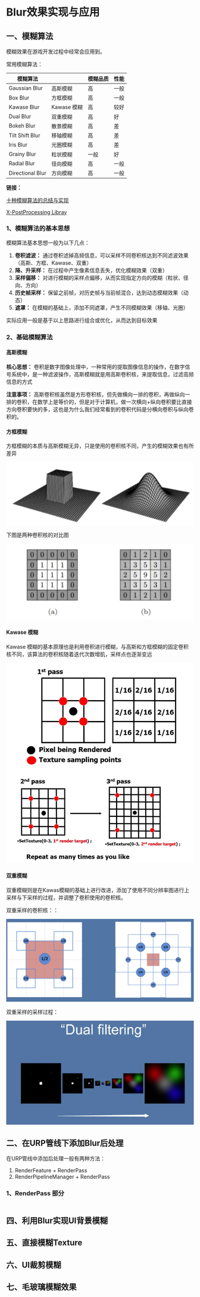 Blur效果实现与应用
===

## 一、模糊算法

模糊效果在游戏开发过程中经常会应用到。

常用模糊算法：

| 模糊算法 |  | 模糊品质 | 性能 |
| - | - | - | - |
| Gaussian Blur | 高斯模糊 | 高 | 一般 |
| Box Blur | 方框模糊 | 高 | 一般 |
| Kawase Blur | Kawase 模糊 | 高 | 较好 |
| Dual Blur | 双重模糊 | 高 | 好 | 好 | 
| Bokeh Blur | 散景模糊 | 高 | 差 |
| Tilt Shift Blur | 移轴模糊 | 高 | 差 |
| Iris Blur | 光圈模糊 | 高 | 差 |
| Grainy Blur | 粒状模糊 | 一般 | 好 |
| Radial Blur | 径向模糊 | 高 | 一般 |
| Directional Blur | 方向模糊 | 高 | 一般 |

**链接：**

[十种模糊算法的总结与实现](https://zhuanlan.zhihu.com/p/125744132)

[X-PostProcessing Libray](https://github.com/QianMo/X-PostProcessing-Library)


### 1、模糊算法的基本思想

模糊算法基本思想一般为以下几点：

1. **卷积滤波：** 通过卷积滤掉高频信息，可以采样不同卷积核达到不同滤波效果（高斯、方框、Kawase、双重）
2. **降、升采样：** 在过程中产生像素信息丢失，优化模糊效果（双重）
3. **采样偏移：** 对进行模糊的采样点偏移，从而实现指定方向的模糊（粒状、径向、方向）
4. **历史帧采样：** 保留之前帧，对历史帧与当前帧混合，达到动态模糊效果（动态）
5. **遮罩：** 在模糊的基础上，添加不同遮罩，产生不同模糊效果（移轴、光圈）

实际应用一般是基于以上思路进行组合或优化，从而达到目标效果

### 2、基础模糊算法
#### 高斯模糊
**核心思想：** 卷积是数字图像处理中，一种常用的提取图像信息的操作，在数字信号系统中，是一种滤波操作，高斯模糊就是用高斯卷积核，来提取信息，过滤高频信息的方式

**注意事项：** 高斯卷积核虽然是方形卷积核，但先做横向一排的卷积，再做纵向一排的卷积，在数学上是等价的，但是对于计算机，做一次横向+纵向卷积要比直接方向卷积要快的多，这也是为什么我们经常看到的卷积代码是分横向卷积与纵向卷积的。

#### 方框模糊
方框模糊的本质与高斯模糊无异，只是使用的卷积核不同，产生的模糊效果也有所差异

![方框模糊与高斯模糊对比图](./res/pic01.jpg)

下图是两种卷积核的对比图

![方框模糊与高斯模糊卷积核对比图](./res/pic02.jpg)

#### Kawase 模糊
Kawase 模糊的基本原理也是利用卷积进行模糊，与高斯和方框模糊的固定卷积核不同，该算法的卷积核随着迭代次数增肌，采样点也逐渐变远

![Kawase 模糊](./res/pic03.jpg)

#### 双重模糊
双重模糊则是在Kawas模糊的基础上进行改进，添加了使用不同分辨率图进行上采样与下采样的过程，并调整了卷积使用的卷积核。

双重采样的卷积核：：

![双重采样的卷积核](./res/pic04.jpg)

双重采样的采样过程：

![双重采样采样过程](./res/pic05.jpg)

## 二、在URP管线下添加Blur后处理
在URP管线中添加后处理一般有两种方法：

1. RenderFeature + RenderPass
2. RenderPipelineManager + RenderPass

### 1、RenderPass 部分

``` csharp
```

## 四、利用Blur实现UI背景模糊
## 五、直接模糊Texture
## 六、UI裁剪模糊
## 七、毛玻璃模糊效果